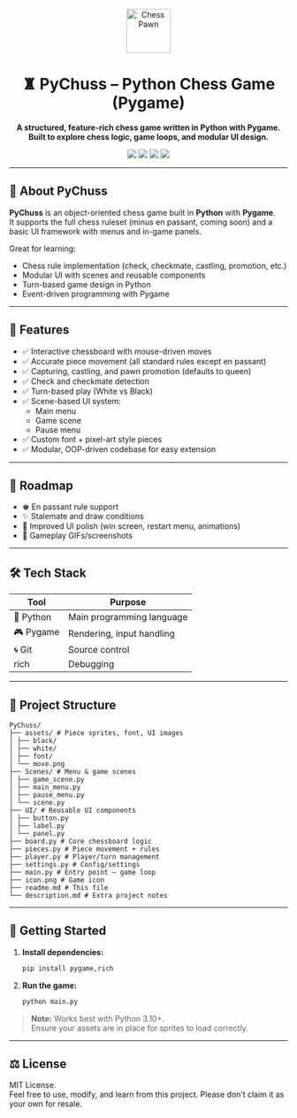 <p align="center">
  <img src="https://upload.wikimedia.org/wikipedia/commons/4/45/Chess_plt45.svg" width="80" alt="Chess Pawn"/>
</p>

<h1 align="center">♜ PyChuss – Python Chess Game (Pygame)</h1>

<p align="center">
  <b>A structured, feature-rich chess game written in Python with Pygame.<br>
  Built to explore chess logic, game loops, and modular UI design.</b>
</p>

<p align="center">
  <img src="https://img.shields.io/badge/Python-3.10%2B-blue?logo=python" />
  <img src="https://img.shields.io/badge/Pygame-2.x-green?logo=pygame" />
  <img src="https://img.shields.io/badge/License-MIT-yellow.svg" />
  <img src="https://img.shields.io/badge/Status-Playable-brightgreen" />
</p>

---

## 🧠 About PyChuss

**PyChuss** is an object-oriented chess game built in **Python** with **Pygame**.  
It supports the full chess ruleset (minus en passant, coming soon) and a basic UI framework with menus and in-game panels.

Great for learning:

- Chess rule implementation (check, checkmate, castling, promotion, etc.)
- Modular UI with scenes and reusable components
- Turn-based game design in Python
- Event-driven programming with Pygame

---

## 🧱 Features

- ✅ Interactive chessboard with mouse-driven moves  
- ✅ Accurate piece movement (all standard rules except en passant)  
- ✅ Capturing, castling, and pawn promotion (defaults to queen)  
- ✅ Check and checkmate detection  
- ✅ Turn-based play (White vs Black)  
- ✅ Scene-based UI system:
  - Main menu
  - Game scene
  - Pause menu  
- ✅ Custom font + pixel-art style pieces  
- ✅ Modular, OOP-driven codebase for easy extension  

---

## 🚧 Roadmap

- ♚ En passant rule support  
- ✨ Stalemate and draw conditions  
- 🎨 Improved UI polish (win screen, restart menu, animations)  
- 📸 Gameplay GIFs/screenshots  

---

## 🛠 Tech Stack

| Tool      | Purpose                    |
|-----------|----------------------------|
| 🐍 Python | Main programming language  |
| 🎮 Pygame | Rendering, input handling  |
| 🌀 Git    | Source control             |
|  rich    | Debugging          |

---

## 📂 Project Structure



```
PyChuss/
├── assets/ # Piece sprites, font, UI images
│ ├── black/
│ ├── white/
│ ├── font/
│ └── move.png
├── Scenes/ # Menu & game scenes
│ ├── game_scene.py
│ ├── main_menu.py
│ ├── pause_menu.py
│ └── scene.py
├── UI/ # Reusable UI components
│ ├── button.py
│ ├── label.py
│ └── panel.py
├── board.py # Core chessboard logic
├── pieces.py # Piece movement + rules
├── player.py # Player/turn management
├── settings.py # Config/settings
├── main.py # Entry point – game loop
├── icon.png # Game icon
├── readme.md # This file
└── description.md # Extra project notes
```


---

## 🚀 Getting Started

1. **Install dependencies:**

   ```bash
   pip install pygame,rich
   ```

2. **Run the game:**

   ```bash
   python main.py
   ```

> **Note:** Works best with Python 3.10+.  
> Ensure your assets are in place for sprites to load correctly.

---



## ⚖️ License

MIT License.  
Feel free to use, modify, and learn from this project. Please don’t claim it as your own for resale.

